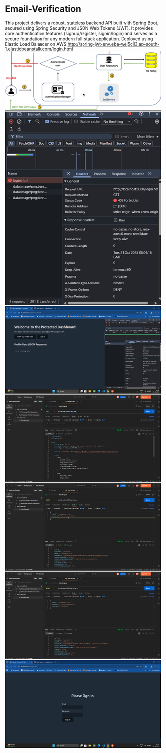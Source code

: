 # Email-Verification
This project delivers a robust, stateless backend API built with Spring Boot, secured using Spring Security and JSON Web Tokens (JWT). It provides core authentication features (signup/register, signin/login) and serves as a secure foundation for any modern full-stack application.
Deployed using Elastic Load Balancer on AWS:http://spring-jwt-env.eba-wej5cii3.ap-south-1.elasticbeanstalk.com/login.html
![](./images/arch.png)
![](./images/ok1.png)
![](./images/ok6.png)
![](./images/ok2.png)
![](./images/ok3.png)
![](./images/ok4.png)
![](./images/ok5.png)
